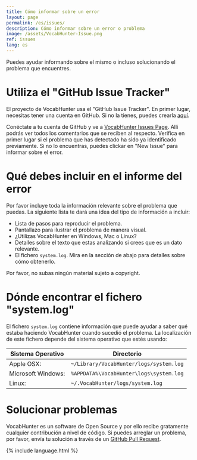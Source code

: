 ```yaml
---
title: Cómo informar sobre un error
layout: page
permalink: /es/issues/
description: Cómo informar sobre un error o problema
image: /assets/VocabHunter-Issue.png
ref: issues
lang: es
---
```


Puedes ayudar informando sobre el mismo o incluso solucionando el problema que encuentres.

# Utiliza el "GitHub Issue Tracker"

El proyecto de VocabHunter usa el "GitHub Issue Tracker". En primer lugar, necesitas tener una cuenta en GitHub. Si no la tienes, puedes crearla [aquí](https://github.com/join).

Conéctate a tu cuenta de GitHub y ve a [VocabHunter Issues Page](https://github.com/VocabHunter/VocabHunter/issues). Allí podrás ver todos los comentarios que se reciben al respecto. Verifica en primer lugar si el problema que has detectado ha sido ya identificado previamente. Si no lo encuentras, puedes clickar en "New Issue" para informar sobre el error.

# Qué debes incluir en el informe del error

Por favor incluye toda la información relevante sobre el problema que puedas. La siguiente lista te dará una idea del tipo de información a incluir:

* Lista de pasos para reproducir el problema.
* Pantallazo para ilustrar el problema de manera visual.
* ¿Utilizas VocabHunter en Windows, Mac o Linux?
* Detalles sobre el texto que estas analizando si crees que es un dato relevante.
* El fichero `system.log`. Mira en la sección de abajo para detalles sobre cómo obtenerlo.

Por favor, no subas ningún material sujeto a copyright.

# Dónde encontrar el fichero "system.log"

El fichero `system.log` contiene información que puede ayudar a saber qué estaba haciendo VocabHunter cuando sucedió el problema. La localización de este fichero depende del sistema operativo que estés usando:

| Sistema Operativo  | Directorio                              |
|--------------------|-----------------------------------------|
| Apple OSX:         | `~/Library/VocabHunter/logs/system.log` |
| Microsoft Windows: | `%APPDATA%\VocabHunter\logs\system.log` |
| Linux:             | `~/.VocabHunter/logs/system.log`        |

# Solucionar problemas

VocabHunter es un software de Open Source y por ello recibe gratamente cualquier contribución a nivel de código. Si puedes arreglar un problema, por favor, envía tu solución a través de un [GitHub Pull Request](https://help.github.com/es/github/collaborating-with-issues-and-pull-requests/about-pull-requests).

{% include language.html %}
